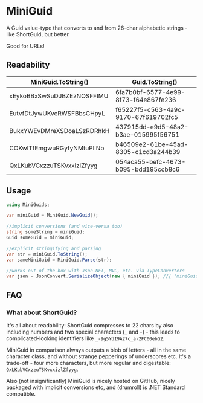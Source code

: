 # MiniGuid
A Guid value-type that converts to and from 26-char alphabetic strings - like ShortGuid, but better. 

Good for URLs!

## Readability
| MiniGuid.ToString()      | Guid.ToString()                    |
|--------------------------|------------------------------------|
|xEykoBBxSwSuDJBZEzNOSFFIMU|6fa7b0bf-6577-4e99-8f73-f64e867fe236|
|EutvfDtJywUKveRWSFBbsCHpyL|f65227f5-c563-4a9c-9170-67f619702fc5|
|BukxYWEvDMreXSDoaLSzRDRhkH|437915dd-e9d5-48a2-b3ae-015995f56751|
|COKwlTfEmgwuRGyfyNMtuPIlNb|b46509e2-61be-45ad-8305-c1cd3a244b39|
|QxLKubVCxzzuTSKvxxizlZfyyg|054aca55-befc-4673-b095-bdd195ccb8c6|

## Usage
```csharp
using MiniGuids;

var miniGuid = MiniGuid.NewGuid();

//implicit conversions (and vice-versa too)
string someString = miniGuid;
Guid someGuid = miniGuid;

//explicit stringifying and parsing
var str = miniGuid.ToString();
var sameMiniGuid = MiniGuid.Parse(str);

//works out-of-the-box with Json.NET, MVC, etc. via TypeConverters
var json = JsonConvert.SerializeObject(new { miniGuid }); //{ "miniGuid": "aaaaaBBBBBcccccDDDDDeeeeeF" }

```
## FAQ
### What about ShortGuid?
It's all about readability: ShortGuid compresses to 22 chars by also including numbers and two special characters (`_` and `-`) - this leads to complicated-looking identifiers like `_-9g5YdI9A27c_a-2FC00ebQ2`.

MiniGuid in comparison always outputs a blob of letters - all in the same character class, and without strange pepperings of underscores etc. It's a trade-off - four more characters, but more regular and digestable: `QxLKubVCxzzuTSKvxxizlZfyyg`.

Also (not insignificantly) MiniGuid is nicely hosted on GitHub, nicely packaged with implicit conversions etc, and (drumroll) is .NET Standard compatible.
